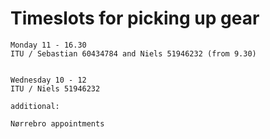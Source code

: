# Timeslots for picking up gear

```
Monday 11 - 16.30 
ITU / Sebastian 60434784 and Niels 51946232 (from 9.30)


Wednesday 10 - 12
ITU / Niels 51946232

additional:

Nørrebro appointments
```
